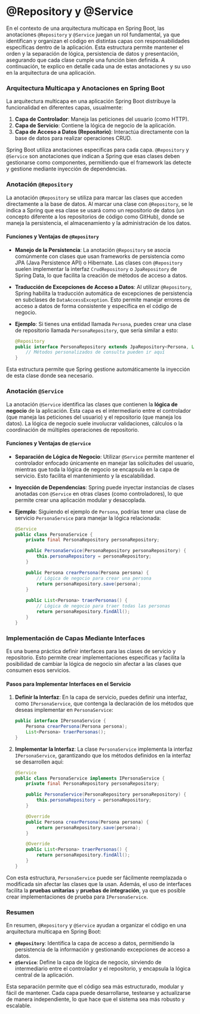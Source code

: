 # @Repository y @Service

En el contexto de una arquitectura multicapa en Spring Boot, las anotaciones `@Repository` y `@Service` juegan un rol fundamental, ya que identifican y organizan el código en distintas capas con responsabilidades específicas dentro de la aplicación. Esta estructura permite mantener el orden y la separación de lógica, persistencia de datos y presentación, asegurando que cada clase cumple una función bien definida. A continuación, te explico en detalle cada una de estas anotaciones y su uso en la arquitectura de una aplicación.

### Arquitectura Multicapa y Anotaciones en Spring Boot

La arquitectura multicapa en una aplicación Spring Boot distribuye la funcionalidad en diferentes capas, usualmente:

1. **Capa de Controlador**: Maneja las peticiones del usuario (como HTTP).
2. **Capa de Servicio**: Contiene la lógica de negocio de la aplicación.
3. **Capa de Acceso a Datos (Repositorio)**: Interactúa directamente con la base de datos para realizar operaciones CRUD.

Spring Boot utiliza anotaciones específicas para cada capa. `@Repository` y `@Service` son anotaciones que indican a Spring que esas clases deben gestionarse como componentes, permitiendo que el framework las detecte y gestione mediante inyección de dependencias.

### Anotación `@Repository`

La anotación `@Repository` se utiliza para marcar las clases que acceden directamente a la base de datos. Al marcar una clase con `@Repository`, se le indica a Spring que esa clase se usará como un repositorio de datos (un concepto diferente a los repositorios de código como GitHub), donde se maneja la persistencia, el almacenamiento y la administración de los datos.

#### Funciones y Ventajas de `@Repository`

- **Manejo de la Persistencia**: La anotación `@Repository` se asocia comúnmente con clases que usan frameworks de persistencia como JPA (Java Persistence API) o Hibernate. Las clases con `@Repository` suelen implementar la interfaz `CrudRepository` o `JpaRepository` de Spring Data, lo que facilita la creación de métodos de acceso a datos.
  
- **Traducción de Excepciones de Acceso a Datos**: Al utilizar `@Repository`, Spring habilita la traducción automática de excepciones de persistencia en subclases de `DataAccessException`. Esto permite manejar errores de acceso a datos de forma consistente y específica en el código de negocio.
  
- **Ejemplo**: Si tienes una entidad llamada `Persona`, puedes crear una clase de repositorio llamada `PersonaRepository`, que sería similar a esto:
  ```java
  @Repository
  public interface PersonaRepository extends JpaRepository<Persona, Long> {
      // Métodos personalizados de consulta pueden ir aquí
  }
  ```

Esta estructura permite que Spring gestione automáticamente la inyección de esta clase donde sea necesario.

### Anotación `@Service`

La anotación `@Service` identifica las clases que contienen la **lógica de negocio** de la aplicación. Esta capa es el intermediario entre el controlador (que maneja las peticiones del usuario) y el repositorio (que maneja los datos). La lógica de negocio suele involucrar validaciones, cálculos o la coordinación de múltiples operaciones de repositorio.

#### Funciones y Ventajas de `@Service`

- **Separación de Lógica de Negocio**: Utilizar `@Service` permite mantener el controlador enfocado únicamente en manejar las solicitudes del usuario, mientras que toda la lógica de negocio se encapsula en la capa de servicio. Esto facilita el mantenimiento y la escalabilidad.
  
- **Inyección de Dependencias**: Spring puede inyectar instancias de clases anotadas con `@Service` en otras clases (como controladores), lo que permite crear una aplicación modular y desacoplada.

- **Ejemplo**: Siguiendo el ejemplo de `Persona`, podrías tener una clase de servicio `PersonaService` para manejar la lógica relacionada:
  ```java
  @Service
  public class PersonaService {
      private final PersonaRepository personaRepository;

      public PersonaService(PersonaRepository personaRepository) {
          this.personaRepository = personaRepository;
      }

      public Persona crearPersona(Persona persona) {
          // Lógica de negocio para crear una persona
          return personaRepository.save(persona);
      }
      
      public List<Persona> traerPersonas() {
          // Lógica de negocio para traer todas las personas
          return personaRepository.findAll();
      }
  }
  ```

### Implementación de Capas Mediante Interfaces

Es una buena práctica definir interfaces para las clases de servicio y repositorio. Esto permite crear implementaciones específicas y facilita la posibilidad de cambiar la lógica de negocio sin afectar a las clases que consumen esos servicios.

#### Pasos para Implementar Interfaces en el Servicio

1. **Definir la Interfaz**: En la capa de servicio, puedes definir una interfaz, como `IPersonaService`, que contenga la declaración de los métodos que deseas implementar en `PersonaService`:
   ```java
   public interface IPersonaService {
       Persona crearPersona(Persona persona);
       List<Persona> traerPersonas();
   }
   ```
   
2. **Implementar la Interfaz**: La clase `PersonaService` implementa la interfaz `IPersonaService`, garantizando que los métodos definidos en la interfaz se desarrollen aquí:
   ```java
   @Service
   public class PersonaService implements IPersonaService {
       private final PersonaRepository personaRepository;

       public PersonaService(PersonaRepository personaRepository) {
           this.personaRepository = personaRepository;
       }

       @Override
       public Persona crearPersona(Persona persona) {
           return personaRepository.save(persona);
       }

       @Override
       public List<Persona> traerPersonas() {
           return personaRepository.findAll();
       }
   }
   ```

Con esta estructura, `PersonaService` puede ser fácilmente reemplazada o modificada sin afectar las clases que la usan. Además, el uso de interfaces facilita la **pruebas unitarias** y **pruebas de integración**, ya que es posible crear implementaciones de prueba para `IPersonaService`.

### Resumen

En resumen, `@Repository` y `@Service` ayudan a organizar el código en una arquitectura multicapa en Spring Boot:

- **`@Repository`**: Identifica la capa de acceso a datos, permitiendo la persistencia de la información y gestionando excepciones de acceso a datos.
- **`@Service`**: Define la capa de lógica de negocio, sirviendo de intermediario entre el controlador y el repositorio, y encapsula la lógica central de la aplicación.

Esta separación permite que el código sea más estructurado, modular y fácil de mantener. Cada capa puede desarrollarse, testearse y actualizarse de manera independiente, lo que hace que el sistema sea más robusto y escalable.